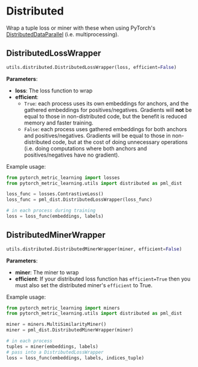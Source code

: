 # Distributed

Wrap a tuple loss or miner with these when using PyTorch's [DistributedDataParallel](https://pytorch.org/tutorials/intermediate/ddp_tutorial.html) (i.e. multiprocessing).


## DistributedLossWrapper 
```python
utils.distributed.DistributedLossWrapper(loss, efficient=False)
```

**Parameters**:

* **loss**: The loss function to wrap
* **efficient**:
    * ```True```: each process uses its own embeddings for anchors, and the gathered embeddings for positives/negatives. Gradients will **not** be equal to those in non-distributed code, but the benefit is reduced memory and faster training.
    * ```False```: each process uses gathered embeddings for both anchors and positives/negatives. Gradients will be equal to those in non-distributed code, but at the cost of doing unnecessary operations (i.e. doing computations where both anchors and positives/negatives have no gradient).

Example usage:
```python
from pytorch_metric_learning import losses
from pytorch_metric_learning.utils import distributed as pml_dist

loss_func = losses.ContrastiveLoss()
loss_func = pml_dist.DistributedLossWrapper(loss_func)

# in each process during training
loss = loss_func(embeddings, labels)
```

## DistributedMinerWrapper
```python
utils.distributed.DistributedMinerWrapper(miner, efficient=False)
```

**Parameters**:

* **miner**: The miner to wrap
* **efficient**: If your distributed loss function has ```efficient=True``` then you must also set the distributed miner's ```efficient``` to True.

Example usage:
```python
from pytorch_metric_learning import miners
from pytorch_metric_learning.utils import distributed as pml_dist

miner = miners.MultiSimilarityMiner()
miner = pml_dist.DistributedMinerWrapper(miner)

# in each process
tuples = miner(embeddings, labels)
# pass into a DistributedLossWrapper
loss = loss_func(embeddings, labels, indices_tuple)
```
